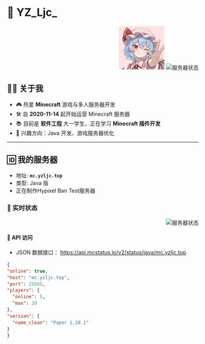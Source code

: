 # 👋 YZ_Ljc_

<p align="right">
  <img src="./img/self.png" alt="我的头像" width="120"/>
  <img src="https://api.mcstatus.io/v2/widget/java/mc.yzljc.top?dark=true&rounded=true" alt="服务器状态" width="300"/>
</p>

## 🧑‍💻 关于我
- 🎮 热爱 **Minecraft** 游戏与多人服务器开发  
- 🛠️ 自 **2020-11-14** 起开始运营 Minecraft 服务器  
- 📚 目前是 **软件工程** 大一学生，正在学习 **Minecraft 插件开发**  
- 🌱 兴趣方向：Java 开发、游戏服务器优化  

---

## 🆔 我的服务器
- 地址: **`mc.yzljc.top`**  
- 类型: Java 版  
- 正在制作Hypixel Ban Test服务器

### 📡 实时状态  
<p align="right">
  <img src="https://api.mcstatus.io/v2/widget/java/mc.yzljc.top?dark=true&rounded=true" alt="服务器状态" width="300"/>
</p>

#### 🔗 API 访问  
- JSON 数据接口：
https://api.mcstatus.io/v2/status/java/mc.yzljc.top

```json
{
"online": true,
"host": "mc.yzljc.top",
"port": 25565,
"players": {
  "online": 5,
  "max": 20
},
"version": {
  "name_clean": "Paper 1.20.1"
}
}
